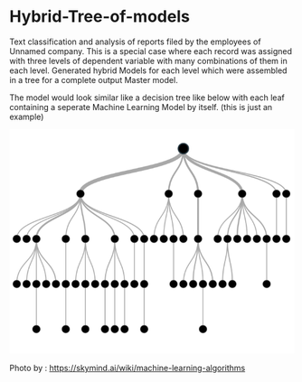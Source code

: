 # Hybrid-Tree-of-models


Text classification and analysis of reports filed by the employees of Unnamed company. This is a special case where each record was assigned with three levels of dependent variable with many combinations of them in each level. Generated hybrid Models for each level which were assembled in a tree for a complete output Master model. 

The model would look similar like a decision tree like below with each leaf containing a seperate Machine Learning Model by itself. (this is just an example)

![Image of Yaktocat](https://github.com/KavinkumarRM/Hybrid-Tree-of-models/blob/master/decision_tree.png)

Photo by : https://skymind.ai/wiki/machine-learning-algorithms
